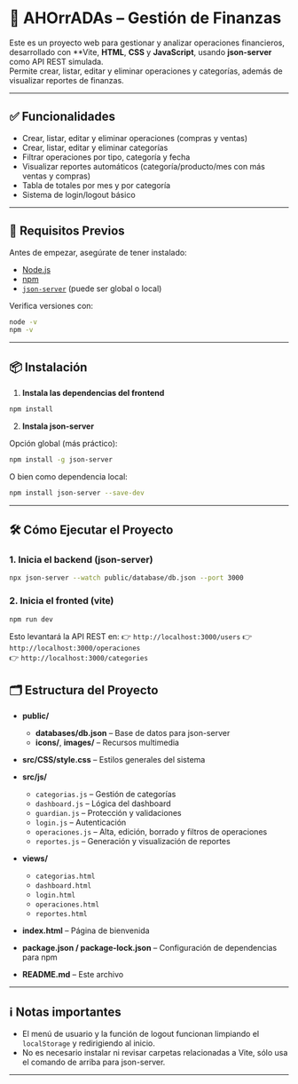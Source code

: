 # 💸 AHOrrADAs – Gestión de Finanzas

Este es un proyecto web para gestionar y analizar operaciones financieros, desarrollado con **Vite, **HTML**, **CSS** y **JavaScript**, usando **json-server** como API REST simulada.  
Permite crear, listar, editar y eliminar operaciones y categorías, además de visualizar reportes de finanzas.

---


## ✅ Funcionalidades

- Crear, listar, editar y eliminar operaciones (compras y ventas)
- Crear, listar, editar y eliminar categorías
- Filtrar operaciones por tipo, categoría y fecha
- Visualizar reportes automáticos (categoría/producto/mes con más ventas y compras)
- Tabla de totales por mes y por categoría
- Sistema de login/logout básico

---


## 🚀 Requisitos Previos

Antes de empezar, asegúrate de tener instalado:

- [Node.js](https://nodejs.org/)
- [npm](https://www.npmjs.com/)
- [`json-server`](https://github.com/typicode/json-server) (puede ser global o local)

Verifica versiones con:

```bash
node -v
npm -v
```

---


## 📦 Instalación

1. **Instala las dependencias del frontend**

```bash
npm install
```

2. **Instala json-server**

Opción global (más práctico):

```bash
npm install -g json-server
```

O bien como dependencia local:

```bash
npm install json-server --save-dev
```

---

## 🛠️ Cómo Ejecutar el Proyecto

### 1. Inicia el backend (json-server)

```bash
npx json-server --watch public/database/db.json --port 3000
```
### 2. Inicia el fronted (vite)

```bash
npm run dev
```

Esto levantará la API REST en:
👉 `http://localhost:3000/users` 
👉 `http://localhost:3000/operaciones`  
👉 `http://localhost:3000/categories`



## 🗂️ Estructura del Proyecto

- **public/**
  - **databases/db.json** – Base de datos para json-server
  - **icons/**, **images/** – Recursos multimedia

- **src/CSS/style.css** – Estilos generales del sistema

- **src/js/**
  - `categorias.js` – Gestión de categorías
  - `dashboard.js` – Lógica del dashboard
  - `guardian.js` – Protección y validaciones
  - `login.js` – Autenticación
  - `operaciones.js` – Alta, edición, borrado y filtros de operaciones
  - `reportes.js` – Generación y visualización de reportes

- **views/**
  - `categorias.html`
  - `dashboard.html`
  - `login.html`
  - `operaciones.html`
  - `reportes.html`

- **index.html** – Página de bienvenida

- **package.json / package-lock.json** – Configuración de dependencias para npm

- **README.md** – Este archivo

---


## ℹ️ Notas importantes

- El menú de usuario y la función de logout funcionan limpiando el `localStorage` y redirigiendo al inicio.
- No es necesario instalar ni revisar carpetas relacionadas a Vite, sólo usa el comando de arriba para json-server.

---
